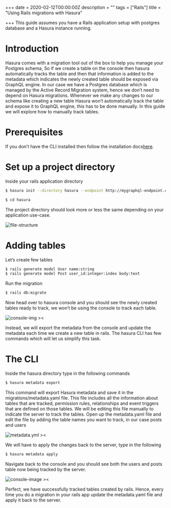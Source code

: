 +++
date = 2020-02-12T00:00:00Z
description = ""
tags = ["Rails"]
title = "Using Rails migrations with Hasura"

+++
This guide assumes you have a Rails application setup with postgres database and a Hasura instance running.

# Introduction

Hasura comes with a migration tool out of the box to help you manage your Postgres schema, So if
we create a table on the console then hasura automatically tracks the table and then that
information is added to the metadata which indicates the newly created table should be exposed
via GraphQL engine.
In our case we have a Postgres database which is managed by the Active Record Migration system,
hence we don’t need to depend on Hasura migrations. Whenever we make any changes to our
schema like creating a new table Hasura won’t automatically track the table and expose it to
GraphQL engine, this has to be done manually.
In this guide we will explore how to manually track tables.

# Prerequisites

If you don’t have the CLI installed then follow the installation docs ​[here](https://hasura.io/docs/1.0/graphql/manual/migrations/existing-database.html).

# Set up a project directory

Inside your rails application directory

```bash
$ hasura init --directory hasura --endpoint http://mygraphql-endpoint.com
```

```bash
$ cd hasura
```

The project directory should look more or less the same depending on your application use-case.

![file-structure](/static/image_preview.png)

# Adding tables

Let’s create few tables

```bash
$ rails generate model User name:string
$ rails generate model Post user_id:integer:index body:text
```

Run the migration

```bash
$ rails db:migrate
```

Now head over to hasura console and you should see the newly created tables ready to track, we
won’t be using the console to track each table.

![console-img ><](/static/image_preview_1.png)

Instead, we will export the metadata from the console and update the metadata each time we create
a new table in rails. The hasura CLI has few commands which will let us simplify this task.

# The CLI

Inside the hasura directory type in the following commands

```bash
$ hasura metadata export
```

This command will export Hasura metadata and save it in the migrations/metadata.yaml file. This
file includes all the information about tables that are tracked, permission rules, relationships and
event triggers that are defined on those tables. We will be editing this file manually to indicate the
server to track the tables.
Open up the metadata.yaml file and edit the file by adding the table names you want to track, in our
case posts and users

![metadata.yml ><](/static/image_preview_2.png)

We will have to apply the changes back to the server, type in the following

```bash
$ hasura metadata apply
```

Navigate back to the console and you should see both the users and posts table now being tracked
by the server.

![console-image ><](/static/image_preview_4.png)

Perfect, we have successfully tracked tables created by rails. Hence, every time you do a migration in
your rails app update the metadata.yaml file and apply it back to the server.